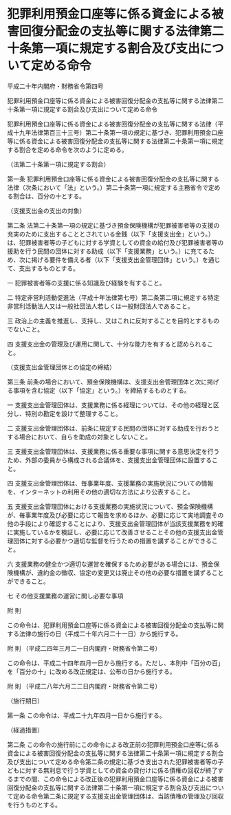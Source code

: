 # 犯罪利用預金口座等に係る資金による被害回復分配金の支払等に関する法律第二十条第一項に規定する割合及び支出について定める命令

平成二十年内閣府・財務省令第四号

犯罪利用預金口座等に係る資金による被害回復分配金の支払等に関する法律第二十条第一項に規定する割合及び支出について定める命令

犯罪利用預金口座等に係る資金による被害回復分配金の支払等に関する法律（平成十九年法律第百三十三号）第二十条第一項の規定に基づき、犯罪利用預金口座等に係る資金による被害回復分配金の支払等に関する法律第二十条第一項に規定する割合を定める命令を次のように定める。

（法第二十条第一項に規定する割合）

第一条 犯罪利用預金口座等に係る資金による被害回復分配金の支払等に関する法律（次条において「法」という。）第二十条第一項に規定する主務省令で定める割合は、百分の十とする。

（支援支出金の支出の対象）

第二条 法第二十条第一項の規定に基づき預金保険機構が犯罪被害者等の支援の充実のために支出することとされている金銭（以下「支援支出金」という。）は、犯罪被害者等の子どもに対する学資としての資金の給付及び犯罪被害者等の援助を行う民間の団体に対する助成（以下「支援業務」という。）に充てるため、次に掲げる要件を備える者（以下「支援支出金管理団体」という。）を通じて、支出するものとする。

一 犯罪被害者等の支援に係る知識及び経験を有すること。

二 特定非営利活動促進法（平成十年法律第七号）第二条第二項に規定する特定非営利活動法人又は一般社団法人若しくは一般財団法人であること。

三 政治上の主義を推進し、支持し、又はこれに反対することを目的とするものでないこと。

四 支援支出金の管理及び運用に関して、十分な能力を有すると認められること。

（支援支出金管理団体との協定の締結）

第三条 前条の場合において、預金保険機構は、支援支出金管理団体と次に掲げる事項を含む協定（以下「協定」という。）を締結するものとする。

一 支援支出金管理団体は、支援業務に係る経理については、その他の経理と区分し、特別の勘定を設けて整理すること。

二 支援支出金管理団体は、前条に規定する民間の団体に対する助成を行おうとする場合において、自らを助成の対象としないこと。

三 支援支出金管理団体は、支援業務に係る重要な事項に関する意思決定を行うため、外部の委員から構成される合議体を、支援支出金管理団体に設置すること。

四 支援支出金管理団体は、毎事業年度、支援業務の実施状況についての情報を、インターネットの利用その他の適切な方法により公表すること。

五 支援支出金管理団体における支援業務の実施状況について、預金保険機構が、毎事業年度及び必要に応じて報告を求めるほか、必要に応じて実地調査その他の手段により確認することにより、支援支出金管理団体が当該支援業務を的確に実施しているかを検証し、必要に応じて改善させることその他の支援支出金管理団体に対する必要かつ適切な監督を行うための措置を講ずることができること。

六 支援業務の健全かつ適切な運営を確保するため必要がある場合には、預金保険機構が、違約金の徴収、協定の変更又は廃止その他の必要な措置を講ずることができること。

七 その他支援業務の運営に関し必要な事項

附 則

この命令は、犯罪利用預金口座等に係る資金による被害回復分配金の支払等に関する法律の施行の日（平成二十年六月二十一日）から施行する。

附 則 （平成二四年三月二一日内閣府・財務省令第二号）

この命令は、平成二十四年四月一日から施行する。ただし、本則中「百分の百」を「百分の十」に改める改正規定は、公布の日から施行する。

附 則 （平成二八年六月二二日内閣府・財務省令第二号）

（施行期日）

第一条 この命令は、平成二十九年四月一日から施行する。

（経過措置）

第二条 この命令の施行前にこの命令による改正前の犯罪利用預金口座等に係る資金による被害回復分配金の支払等に関する法律第二十条第一項に規定する割合及び支出について定める命令第二条の規定に基づき支出された犯罪被害者等の子どもに対する無利息で行う学資としての資金の貸付けに係る債権の回収が終了するまでの間、この命令による改正後の犯罪利用預金口座等に係る資金による被害回復分配金の支払等に関する法律第二十条第一項に規定する割合及び支出について定める命令第二条に規定する支援支出金管理団体は、当該債権の管理及び回収を行うものとする。
